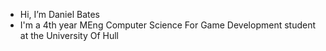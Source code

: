 - Hi, I’m Daniel Bates
- I'm a 4th year MEng Computer Science For Game Development student at the University Of Hull
